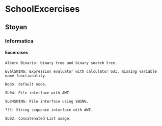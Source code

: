 # SchoolExcercises

## Stoyan

### Informatica

#### Excercises

```
Albero Binario: binary tree and binary search tree.

EvalSWING: Expression evaluator with calculator GUI, missing variable name functionality.

Nodo: default node.

SL04: Pile interface with AWT.

SL04SWING: Pile interface using SWING.

???: String sequence interface with AWT.

SL02: Concatenated List usage.
```
